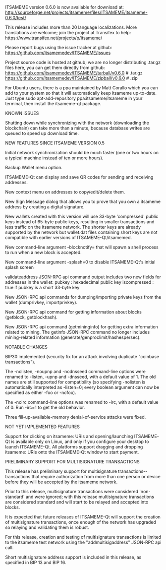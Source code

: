 ITSAMEME version 0.6.0 is now available for download at:
http://sourceforge.net/projects/itsameme/files/ITSAMEME/itsameme-0.6.0/test/

This release includes more than 20 language localizations.
More translations are welcome; join the
project at Transifex to help:
https://www.transifex.net/projects/p/itsameme/

Please report bugs using the issue tracker at github:
https://github.com/itsamemedev/ITSAMEME/issues

Project source code is hosted at github; we are no longer
distributing .tar.gz files here, you can get them
directly from github:
https://github.com/itsamemedev/ITSAMEME/tarball/v0.6.0  # .tar.gz
https://github.com/itsamemedev/ITSAMEME/zipball/v0.6.0  # .zip

For Ubuntu users, there is a ppa maintained by Matt Corallo which
you can add to your system so that it will automatically keep
itsameme up-to-date.  Just type
sudo apt-add-repository ppa:itsameme/itsameme
in your terminal, then install the itsameme-qt package.


KNOWN ISSUES

Shutting down while synchronizing with the network
(downloading the blockchain) can take more than a minute,
because database writes are queued to speed up download
time.


NEW FEATURES SINCE ITSAMEME VERSION 0.5

Initial network synchronization should be much faster
(one or two hours on a typical machine instead of ten or more
hours).

Backup Wallet menu option.

ITSAMEME-Qt can display and save QR codes for sending
and receiving addresses.

New context menu on addresses to copy/edit/delete them.

New Sign Message dialog that allows you to prove that you
own a itsameme address by creating a digital
signature.

New wallets created with this version will
use 33-byte 'compressed' public keys instead of
65-byte public keys, resulting in smaller
transactions and less traffic on the itsameme
network. The shorter keys are already supported
by the network but wallet.dat files containing
short keys are not compatible with earlier
versions of ITSAMEME-Qt/itsamemed.

New command-line argument -blocknotify=<command>
that will spawn a shell process to run <command> 
when a new block is accepted.

New command-line argument -splash=0 to disable
ITSAMEME-Qt's initial splash screen

validateaddress JSON-RPC api command output includes
two new fields for addresses in the wallet:
pubkey : hexadecimal public key
iscompressed : true if pubkey is a short 33-byte key

New JSON-RPC api commands for dumping/importing
private keys from the wallet (dumprivkey, importprivkey).

New JSON-RPC api command for getting information about
blocks (getblock, getblockhash).

New JSON-RPC api command (getmininginfo) for getting
extra information related to mining. The getinfo
JSON-RPC command no longer includes mining-related
information (generate/genproclimit/hashespersec).



NOTABLE CHANGES

BIP30 implemented (security fix for an attack involving
duplicate "coinbase transactions").

The -nolisten, -noupnp and -nodnsseed command-line
options were renamed to -listen, -upnp and -dnsseed,
with a default value of 1. The old names are still
supported for compatibility (so specifying -nolisten
is automatically interpreted as -listen=0; every
boolean argument can now be specified as either
-foo or -nofoo).

The -noirc command-line options was renamed to
-irc, with a default value of 0. Run -irc=1 to
get the old behavior.

Three fill-up-available-memory denial-of-service
attacks were fixed.


NOT YET IMPLEMENTED FEATURES

Support for clicking on itsameme: URIs and
opening/launching ITSAMEME-Qt is available only on Linux,
and only if you configure your desktop to launch
ITSAMEME-Qt. All platforms support dragging and dropping
itsameme: URIs onto the ITSAMEME-Qt window to start
payment.


PRELIMINARY SUPPORT FOR MULTISIGNATURE TRANSACTIONS

This release has preliminary support for multisignature
transactions-- transactions that require authorization
from more than one person or device before they
will be accepted by the itsameme network.

Prior to this release, multisignature transactions
were considered 'non-standard' and were ignored;
with this release multisignature transactions are
considered standard and will start to be relayed
and accepted into blocks.

It is expected that future releases of ITSAMEME-Qt
will support the creation of multisignature transactions,
once enough of the network has upgraded so relaying
and validating them is robust.

For this release, creation and testing of multisignature
transactions is limited to the itsameme test network using
the "addmultisigaddress" JSON-RPC api call.

Short multisignature address support is included in this
release, as specified in BIP 13 and BIP 16.
